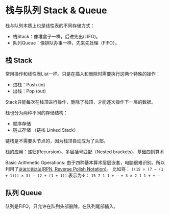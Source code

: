 # 栈与队列 Stack & Queue

栈与队列本质上也是线性表的不同存储方式：
- 栈Stack：像堆盒子一样，后进先出(LIFO)。
- 队列Queue：像排队办事一样，先来先处理（FIFO）。

## 栈 Stack
常用操作和线性表List一样。只是在插入和删除时需要执行这两个特殊的操作：
- 进栈：Push (in)
- 出栈：Pop (out)

Stack只能每次在栈顶进行操作，删除了栈顶，才能逐次操作下一层的数据。

栈也分为两种不同的存储结构：
- 顺序存储
- 链式存储 （链栈 Linked Stack）

链栈是不需要头节点的，因为栈顶自动成为了头部。

栈的应用：递归(Recursion)、多层括号匹配（Nested brackets)、基础四则算术

Basic Arithmetic Operations: 由于四种基本算术层层嵌套，电脑很难识别。所以利用了[`逆波兰表达法`(RPN, Reverse Polish Notation)](https://www.wikiwand.com/en/Reverse_Polish_notation)。
比如将：
`((15 ÷ (7 − (1 + 1))) × 3) − (2 + (1 + 1))`
表示为↓：
`15 7 1 1 + − ÷ 3 × 2 1 1 + + −`



## 队列 Queue

队列是FIFO，只允许在队列头部删除，在队列尾部插入。
